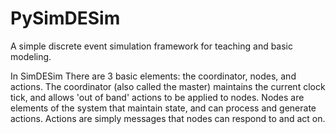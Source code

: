 # PySimDESim
A simple discrete event simulation framework for teaching and basic modeling.

In SimDESim There are 3 basic elements: the  coordinator, nodes, and actions. The coordinator
(also called the master) maintains the current clock tick, and allows 'out of band' actions to be
applied to nodes. Nodes are elements of the system that maintain state, and can process and generate
actions. Actions are simply messages that nodes can respond to and act on.

